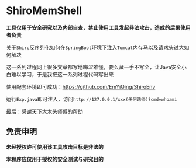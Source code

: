 # ShiroMemShell

**工具仅用于安全研究以及内部自查，禁止使用工具发起非法攻击，造成的后果使用者负责**

关于`Shiro`反序列化如何在`SpringBoot`环境下注入`Tomcat`内存马以及请求头过大如何解决

这一系列过程网上很多文章都写地晦涩难懂，要么藏一手不写全，让Java安全小白难以学习，于是我把这一系列过程代码写出来

使用配套环境即可成功：https://github.com/EmYiQing/ShiroEnv

运行`Exp.java`即可注入，访问`http://127.0.0.1/xxx(任何路径)?cmd=whoami`

最后：感谢[天下大木头](https://github.com/KpLi0rn)师傅的帮助

## 免责申明

**未经授权许可使用该工具攻击目标是非法的**

**本程序应仅用于授权的安全测试与研究目的**

